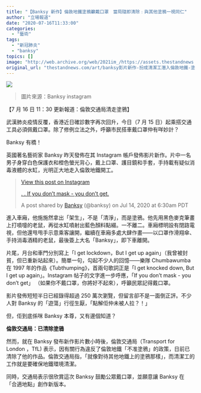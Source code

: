 ```yaml
---
title: "【Banksy 新作】倫敦地鐵塗鴉籲戴口罩　當局隨即清除﹕與其他塗鴉一視同仁"
author: "立場報道"
date: "2020-07-16T11:33:00"
categories:
  - "藝術"
tags:
  - "新冠肺炎"
  - "banksy"
topics: []
image: "http://web.archive.org/web/2021im_/https://assets.thestandnews.com/media/photos/Untitled-2-08_f7t4f.png"
original_url: "thestandnews.com/art/banksy影片新作-扮成清潔工潛入倫敦地鐵-塗鴉籲人搭車戴口罩"
---
```

![](http://web.archive.org/web/2021im_/https://assets.thestandnews.com/media/photos/Untitled-2-08_f7t4f.png)
> 圖片來源：Banksy instagram

【7 月 16 日 11：30 更新報道：倫敦交通局清走塗鴉】

武漢肺炎疫情反覆，香港近日確診數字再次回升，今日（7 月 15 日）起乘搭交通工具必須佩戴口罩。除了修例立法之外，呼籲市民搭車戴口罩仲有咩妙計？

Banksy 有橋！

英國著名藝術家 Banksy 昨天發佈在其 Instagram 帳戶發佈影片新作。片中一名男子身穿白色保護衣和橙色螢光背心，戴上口罩、護目鏡和手套，手持載有疑似消毒液體的水缸，光明正大地走入倫敦地鐵開工。

> [](http://web.archive.org/web/20211229132702/https://www.instagram.com/p/CCn800cFIbe/?utm_source=ig_embed&utm_campaign=loading)
> 
> [View this post on Instagram](http://web.archive.org/web/20211229132702/https://www.instagram.com/p/CCn800cFIbe/?utm_source=ig_embed&utm_campaign=loading)
> 
> [. . If you don’t mask - you don’t get.](http://web.archive.org/web/20211229132702/https://www.instagram.com/p/CCn800cFIbe/?utm_source=ig_embed&utm_campaign=loading)
> 
> A post shared by [Banksy](http://web.archive.org/web/20211229132702/https://www.instagram.com/banksy/?utm_source=ig_embed&utm_campaign=loading) (@banksy) on Jul 14, 2020 at 6:30am PDT

進入車廂，他施施然拿出「架生」，不是「清淨」，而是塗鴉。他先用黑色麥克筆畫上打噴嚏的老鼠，再從水缸噴射出藍色顏料點綴。一不離二。車廂標明設有閉路電視，但他還甩甩手示意乘客讓開，繼續在車廂多處大肆作畫——以口罩作滑翔傘、手持消毒酒精的老鼠，最後簽上大名「Banksy」，即下車離開。

片尾，月台和車門分別寫上「I get lockdown，But I get up again」（我曾被封貧，但已重新站起來）。簡單一句，勾起不少人的回憶——樂隊 Chumbawumba 在 1997 年的作品《Tubthumping》，首兩句歌詞正是「I get knocked down, But I get up again」。Instagram 帖子的文字進一步呼應，「If you don’t mask - you don’t get」 （如果你不戴口罩，你將好不起來），呼籲民眾記得戴口罩。

影片發佈短短半日已經錄得超過 250 萬次瀏覽，但留言卻不是一面倒正評。不少人對 Banksy 的「遊蕩」行徑生厭，「點解佢仲未被人拉？！」

但，佢到底係咪 Banksy 本尊，又有邊個知道？

**倫敦交通局：已清除塗鴉**

然而，就在 Banksy 發布新作影片數小時後，倫敦交通局（Transport for London ，TfL) 表示，因有關行為違反了倫敦地鐵「不准塗鴉」的政策，日前已清除了他的作品。倫敦交通局指，「就像對待其他地鐵上的塗鴉那樣」，而清潔工的工作就是要確保地鐵環境清潔。

同時，交通局表示很欣賞這次 Banksy 鼓勵公眾戴口罩，並願意讓 Banksy 在「合適地點」創作新版本。